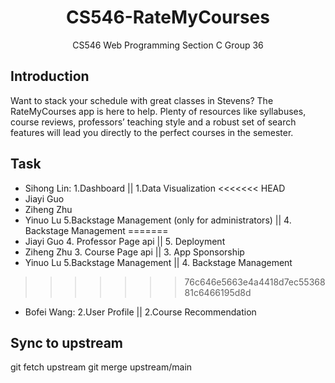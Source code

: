 # <center>CS546-RateMyCourses</center>
<center>CS546 Web Programming Section C Group 36</center>


## **Introduction**
Want to stack your schedule with great classes in Stevens? The RateMyCourses app is here to help. Plenty of resources like syllabuses, course reviews, professors’ teaching style and a robust set of search features will lead you directly to the perfect courses in the semester.


## **Task**
- Sihong Lin: 1.Dashboard || 1.Data Visualization
<<<<<<< HEAD
- Jiayi Guo
- Ziheng Zhu
- Yinuo Lu    5.Backstage Management (only for administrators) || 4. Backstage Management
=======
- Jiayi Guo   4. Professor Page api || 5. Deployment
- Ziheng Zhu  3. Course Page api || 3. App Sponsorship
- Yinuo Lu    5.Backstage Management || 4. Backstage Management
>>>>>>> 76c646e5663e4a4418d7ec5536881c6466195d8d
- Bofei Wang: 2.User Profile || 2.Course Recommendation


## Sync to upstream
git fetch upstream
git merge upstream/main
